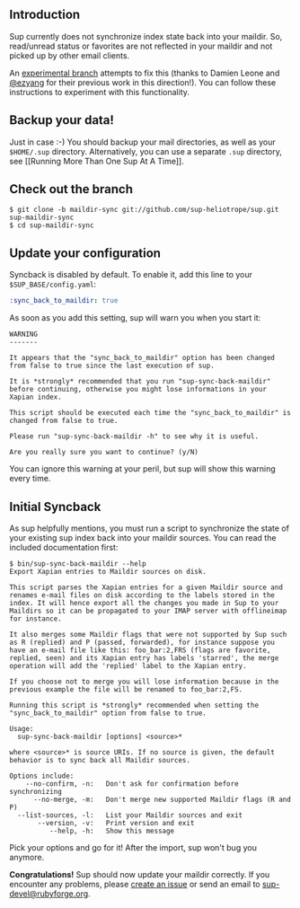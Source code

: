 ## Introduction

Sup currently does not synchronize index state back into your maildir. So, read/unread status or favorites are not reflected in your maildir and not picked up by other email clients.

An [experimental branch](https://github.com/sup-heliotrope/sup/tree/maildir-sync) attempts to fix this (thanks to Damien Leone and [@ezyang](https://github.com/ezyang) for their previous work in this direction!). You can follow these instructions to experiment with this functionality.

## Backup your data!

Just in case :-) You should backup your mail directories, as well as your `$HOME/.sup` directory. Alternatively, you can use a separate `.sup` directory, see [[Running More Than One Sup At A Time]].

## Check out the branch
```shell
$ git clone -b maildir-sync git://github.com/sup-heliotrope/sup.git sup-maildir-sync
$ cd sup-maildir-sync
```

## Update your configuration

Syncback is disabled by default. To enable it, add this line to your `$SUP_BASE/config.yaml`:
```yaml
:sync_back_to_maildir: true
```
As soon as you add this setting, sup will warn you when you start it:
```shell
WARNING
-------

It appears that the "sync_back_to_maildir" option has been changed
from false to true since the last execution of sup.

It is *strongly* recommended that you run "sup-sync-back-maildir"
before continuing, otherwise you might lose informations in your
Xapian index.

This script should be executed each time the "sync_back_to_maildir" is
changed from false to true.

Please run "sup-sync-back-maildir -h" to see why it is useful.

Are you really sure you want to continue? (y/N)
```
You can ignore this warning at your peril, but sup will show this warning every time.

## Initial Syncback

As sup helpfully mentions, you must run a script to synchronize the state of your existing sup index back into your maildir sources. You can read the included documentation first:
```shell
$ bin/sup-sync-back-maildir --help
Export Xapian entries to Maildir sources on disk.

This script parses the Xapian entries for a given Maildir source and
renames e-mail files on disk according to the labels stored in the
index. It will hence export all the changes you made in Sup to your
Maildirs so it can be propagated to your IMAP server with offlineimap
for instance.

It also merges some Maildir flags that were not supported by Sup such
as R (replied) and P (passed, forwarded), for instance suppose you
have an e-mail file like this: foo_bar:2,FRS (flags are favorite,
replied, seen) and its Xapian entry has labels 'starred', the merge
operation will add the 'replied' label to the Xapian entry.

If you choose not to merge you will lose information because in the
previous example the file will be renamed to foo_bar:2,FS.

Running this script is *strongly* recommended when setting the
"sync_back_to_maildir" option from false to true.

Usage:
  sup-sync-back-maildir [options] <source>*

where <source>* is source URIs. If no source is given, the default
behavior is to sync back all Maildir sources.

Options include:
    --no-confirm, -n:   Don't ask for confirmation before synchronizing
      --no-merge, -m:   Don't merge new supported Maildir flags (R and P)
  --list-sources, -l:   List your Maildir sources and exit
       --version, -v:   Print version and exit
          --help, -h:   Show this message
```
Pick your options and go for it! After the import, sup won't bug you anymore.

**Congratulations!** Sup should now update your maildir correctly. If you encounter any problems, please [create an issue](https://github.com/sup-heliotrope/sup/issues) or send an email to sup-devel@rubyforge.org.
